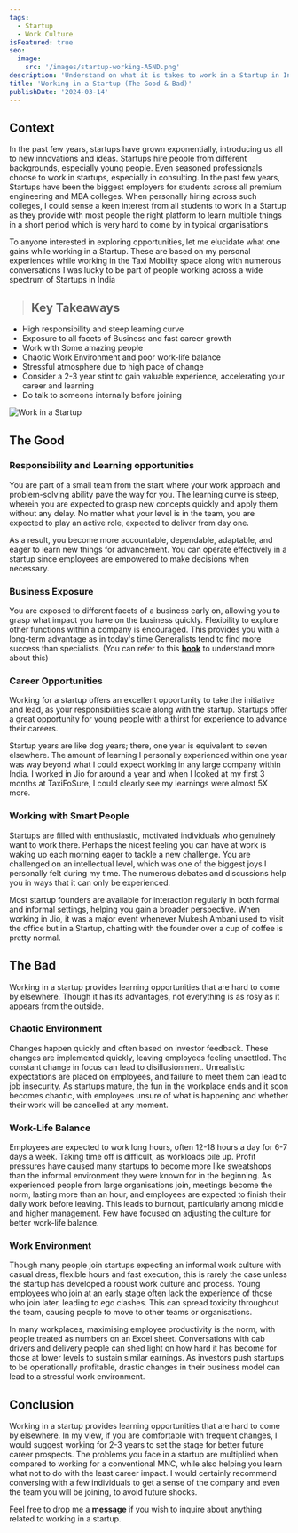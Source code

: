 ```yaml
---
tags:
  - Startup
  - Work Culture
isFeatured: true
seo:
  image:
    src: '/images/startup-working-A5ND.png'
description: 'Understand on what it is takes to work in a Startup in India'
title: 'Working in a Startup (The Good & Bad)'
publishDate: '2024-03-14'
---
```


## Context

In the past few years, startups have grown exponentially, introducing us all to new innovations and ideas. Startups hire people from different backgrounds, especially young people. Even seasoned professionals choose to work in startups, especially in consulting. In the past few years, Startups have been the biggest employers for students across all premium engineering and MBA colleges. When personally hiring across such colleges, I could sense a keen interest from all students to work in a Startup as they provide with most people the right platform to learn multiple things in a short period which is very hard to come by in typical organisations

To anyone interested in exploring opportunities, let me elucidate what one gains while working in a Startup. These are based on my personal experiences while working in the Taxi Mobility space along with numerous conversations I was lucky to be part of people working across a wide spectrum of Startups in India

> ## Key Takeaways

- High responsibility and steep learning curve
- Exposure to all facets of Business and fast career growth
- Work with Some amazing people
- Chaotic Work Environment and poor work-life balance
- Stressful atmosphere due to high pace of change
- Consider a 2-3 year stint to gain valuable experience, accelerating your career and learning
- Do talk to someone internally before joining

![Work in a Startup](https://i.imgur.com/Qx62wgh.png)

## The Good

### Responsibility and Learning opportunities

You are part of a small team from the start where your work approach and problem-solving ability pave the way for you. The learning curve is steep, wherein you are expected to grasp new concepts quickly and apply them without any delay. No matter what your level is in the team, you are expected to play an active role, expected to deliver from day one.

As a result, you become more accountable, dependable, adaptable, and eager to learn new things for advancement. You can operate effectively in a startup since employees are empowered to make decisions when necessary.

### Business Exposure

You are exposed to different facets of a business early on, allowing you to grasp what impact you have on the business quickly. Flexibility to explore other functions within a company is encouraged. This provides you with a long-term advantage as in today's time Generalists tend to find more success than specialists. (You can refer to this [**book**](https://amzn.to/3wW52nn) to understand more about this)

### Career Opportunities

Working for a startup offers an excellent opportunity to take the initiative and lead, as your responsibilities scale along with the startup. Startups offer a great opportunity for young people with a thirst for experience to advance their careers.

Startup years are like dog years; there, one year is equivalent to seven elsewhere. The amount of learning I personally experienced within one year was way beyond what I could expect working in any large company within India. I worked in Jio for around a year and when I looked at my first 3 months at TaxiFoSure, I could clearly see my learnings were almost 5X more.

### Working with Smart People

Startups are filled with enthusiastic, motivated individuals who genuinely want to work there. Perhaps the nicest feeling you can have at work is waking up each morning eager to tackle a new challenge. You are challenged on an intellectual level, which was one of the biggest joys I personally felt during my time. The numerous debates and discussions help you in ways that it can only be experienced.

Most startup founders are available for interaction regularly in both formal and informal settings, helping you gain a broader perspective. When working in Jio, it was a major event whenever Mukesh Ambani used to visit the office but in a Startup, chatting with the founder over a cup of coffee is pretty normal.

## The Bad

Working in a startup provides learning opportunities that are hard to come by elsewhere. Though it has its advantages, not everything is as rosy as it appears from the outside.

### Chaotic Environment

Changes happen quickly and often based on investor feedback. These changes are implemented quickly, leaving employees feeling unsettled. The constant change in focus can lead to disillusionment. Unrealistic expectations are placed on employees, and failure to meet them can lead to job insecurity. As startups mature, the fun in the workplace ends and it soon becomes chaotic, with employees unsure of what is happening and whether their work will be cancelled at any moment.

### Work-Life Balance

Employees are expected to work long hours, often 12-18 hours a day for 6-7 days a week. Taking time off is difficult, as workloads pile up. Profit pressures have caused many startups to become more like sweatshops than the informal environment they were known for in the beginning. As experienced people from large organisations join, meetings become the norm, lasting more than an hour, and employees are expected to finish their daily work before leaving. This leads to burnout, particularly among middle and higher management. Few have focused on adjusting the culture for better work-life balance.

### Work Environment

Though many people join startups expecting an informal work culture with casual dress, flexible hours and fast execution, this is rarely the case unless the startup has developed a robust work culture and process. Young employees who join at an early stage often lack the experience of those who join later, leading to ego clashes. This can spread toxicity throughout the team, causing people to move to other teams or organisations.

In many workplaces, maximising employee productivity is the norm, with people treated as numbers on an Excel sheet. Conversations with cab drivers and delivery people can shed light on how hard it has become for those at lower levels to sustain similar earnings. As investors push startups to be operationally profitable, drastic changes in their business model can lead to a stressful work environment.

## Conclusion

Working in a startup provides learning opportunities that are hard to come by elsewhere. In my view, if you are comfortable with frequent changes, I would suggest working for 2-3 years to set the stage for better future career prospects. The problems you face in a startup are multiplied when compared to working for a conventional MNC, while also helping you learn what not to do with the least career impact. I would certainly recommend conversing with a few individuals to get a sense of the company and even the team you will be joining, to avoid future shocks.

Feel free to drop me a [**message**](https://kiranbrahma.vercel.app/contact) if you wish to inquire about anything related to working in a startup.
